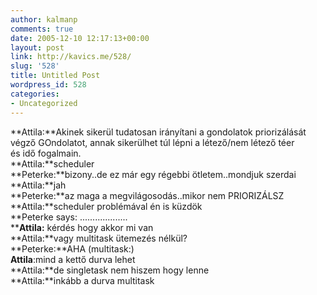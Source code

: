 ```yaml
---
author: kalmanp
comments: true
date: 2005-12-10 12:17:13+00:00
layout: post
link: http://kavics.me/528/
slug: '528'
title: Untitled Post
wordpress_id: 528
categories:
- Uncategorized
---
```





**Attila:**Akinek sikerül tudatosan irányítani a gondolatok priorizálását  
végző GOndolatot, annak sikerülhet túl lépni a létező/nem létező téer   
és idő fogalmain.  
**Attila:**scheduler  
**Peterke:**bizony..de ez már egy régebbi ötletem..mondjuk szerdai  
**Attila:**jah  
**Peterke:**az maga a megvilágosodás..mikor nem PRIORIZÁLSZ  
**Attila:**scheduler problémával én is küzdök  
**Peterke says: ...................  
****Attila:** kérdés hogy akkor mi van   
**Attila:**vagy multitask ütemezés nélkül?  
**Peterke:**AHA (multitask:)  
**Attila**:mind a kettő durva lehet  
**Attila:**de singletask nem hiszem hogy lenne  
**Attila:**inkább a durva multitask
